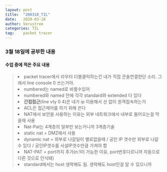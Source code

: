 ```yaml
---
layout: post
title:  "200318_TIL"
date:   2020-03-18
author: Verustree
categories: TIL
tag:    packet tracer
---
```


<h3>3월 18일에 공부한 내용</h3>
<p>
<h4>수업 중에 적은 주요 내용</h4><blockquote>
<li>packet tracer에서 라우터 더블클릭하는건 내가 직접 콘솔연결한단 소리.  그래서 line console 0 쓰는거야.</li>
<li>numbered는 named로 바뀔수있어</li>
<li>numbered와 named 안에 각각 standard와 extended 다 있다</li>
<li><strong>간접접근</strong>(line vty 0 4)은 내가 ip 이용해서 선 없이 원격접속하는거</li>
<li>ACL은 접근제어를 하기 위해 쓴다</li>
<li>NAT에서 보안을 사용하는 이유는 외부 네트워크에서 내부로 들어오는걸 막을때 사용</li>
<li>Nat-Pat는 4계층의 일부만 보는거니까 3계층기술</li>
<li>static nat = DMZ에서 사용</li>
<li>dynamic nat = 외부로 나갈일이 별로없을때 / 공인 IP 갯수만 외부로 나갈 수 있다 / 공인IP갯수를 사설IP갯수만큼 가져야 함</li>
<li>NAT-PAT = port까지 추가(n:1이 가능한 이유, port번호다르니까 자동으로 다른 것으로 인식돼)</li>
<li>standard에서는 host 생략해도 됨.  생략해도 host인걸 알 수 있으니까</li></blockquote>
</p>


